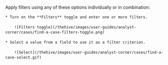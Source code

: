 Apply filters using any of these options individually or in combination:

    * Turn on the **Filters** toggle and enter one or more filters.

        ![Filters toggle](/thehive/images/user-guides/analyst-corner/cases/find-a-case-filters-toggle.png)

    * Select a value from a field to use it as a filter criterion.

        ![Select](/thehive/images/user-guides/analyst-corner/cases/find-a-case-select.gif)